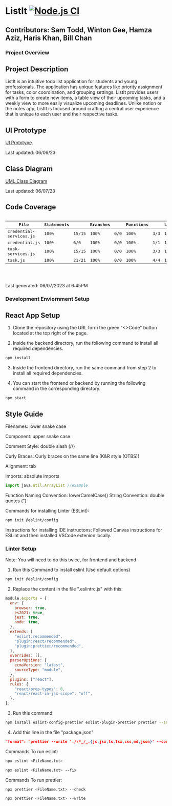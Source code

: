 # ListIt [![Node.js CI](https://github.com/HarisKhan0/todoList/actions/workflows/node.js.yml/badge.svg)](https://github.com/HarisKhan0/todoList/actions/workflows/node.js.yml)

## Contributors: Sam Todd, Winton Gee, Hamza Aziz, Haris Khan, Bill Chan

### Project Overview

## Project Description

ListIt is an intuitive todo list application for students and young professionals. The application has unique features like priority assignment for tasks, color coordination, and grouping settings. ListIt provides users with a form to create new items, a table view of their upcoming tasks, and a weekly view to more easily visualize upcoming deadlines. Unlike notion or the notes app, ListIt is focused around crafting a central user experience that is unique to each user and their respective tasks.

## UI Prototype

[UI Prototype](https://www.figma.com/file/F2zLCdkTA1iBqbnejYWYgY/ListIt?type=design&node-id=0%3A1&t=TaABfoWTTAxYEwVC-1).

Last updated: 06/06/23

## Class Diagram

[UML Class Diagram](https://github.com/HarisKhan0/todoList/wiki/UML-Class-Diagram)

Last updated: 06/07/23

## Code Coverage

<pre>
<table class="coverage-summary">
<thead>
<tr>
   <th data-col="file" data-fmt="html" data-html="true" class="file">File</th>
   <th data-col="statements" data-type="number" data-fmt="pct" class="pct">Statements</th>
   <th data-col="statements_raw" data-type="number" data-fmt="html" class="abs"></th>
   <th data-col="branches" data-type="number" data-fmt="pct" class="pct">Branches</th>
   <th data-col="branches_raw" data-type="number" data-fmt="html" class="abs"></th>
   <th data-col="functions" data-type="number" data-fmt="pct" class="pct">Functions</th>
   <th data-col="functions_raw" data-type="number" data-fmt="html" class="abs"></th>
   <th data-col="lines" data-type="number" data-fmt="pct" class="pct">Lines</th>
   <th data-col="lines_raw" data-type="number" data-fmt="html" class="abs"></th>
</tr>
</thead>
<tbody>
<tr>
	<td class="file high" data-value="credential-services.js">credential-services.js</td>
	<td data-value="100" class="pct high">100%</td>
	<td data-value="15" class="abs high">15/15</td>
	<td data-value="100" class="pct high">100%</td>
	<td data-value="0" class="abs high">0/0</td>
	<td data-value="100" class="pct high">100%</td>
	<td data-value="3" class="abs high">3/3</td>
	<td data-value="100" class="pct high">100%</td>
	<td data-value="15" class="abs high">15/15</td>
</tr>

<tr>
	<td class="file high" data-value="credential.js">credential.js</td>
	<td data-value="100" class="pct high">100%</td>
	<td data-value="6" class="abs high">6/6</td>
	<td data-value="100" class="pct high">100%</td>
	<td data-value="0" class="abs high">0/0</td>
	<td data-value="100" class="pct high">100%</td>
	<td data-value="1" class="abs high">1/1</td>
	<td data-value="100" class="pct high">100%</td>
	<td data-value="6" class="abs high">6/6</td>
</tr>

<tr>
	<td class="file high" data-value="task-services.js">task-services.js</td>
	<td data-value="100" class="pct high">100%</td>
	<td data-value="15" class="abs high">15/15</td>
	<td data-value="100" class="pct high">100%</td>
	<td data-value="0" class="abs high">0/0</td>
	<td data-value="100" class="pct high">100%</td>
	<td data-value="3" class="abs high">3/3</td>
	<td data-value="100" class="pct high">100%</td>
	<td data-value="15" class="abs high">15/15</td>
</tr>

<tr>
	<td class="file high" data-value="task.js">task.js</td>
	<td data-value="100" class="pct high">100%</td>
	<td data-value="21" class="abs high">21/21</td>
	<td data-value="100" class="pct high">100%</td>
	<td data-value="0" class="abs high">0/0</td>
	<td data-value="100" class="pct high">100%</td>
	<td data-value="4" class="abs high">4/4</td>
	<td data-value="100" class="pct high">100%</td>
	<td data-value="21" class="abs high">21/21</td>
</tr>

</tbody>
</table>

</pre>

Last generated: 06/07/2023 at 6:45PM

### Development Enviornment Setup

## React App Setup

1. Clone the repository using the URL form the green "<>Code" button located at the top right of the page.

2. Inside the backend directory, run the following command to install all required dependencies.

```bash
npm install
```

3. Inside the frontend directory, run the same command from step 2 to install all required dependencies.

4. You can start the frontend or backend by running the following command in the corresponding directory.

```bash
npm start
```

## Style Guide

Filenames: lower snake case

Component: upper snake case

Comment Style: double slash (//)

Curly Braces: Curly braces on the same line (K&R style (OTBS))

Alignment: tab

Imports: absolute imports

```javascript
import java.util.ArrayList //example
```

Function Naming Convention: lowerCamelCase()
String Convention: double quotes (“)

Commands for installing Linter (ESLint):

```bash
npm init @eslint/config
```

Instructions for installing IDE instructons:
Followed Canvas instructions for ESLint and then installed VSCode extenion locally.

### Linter Setup

Note: You will need to do this twice, for frontend and backend

1. Run this Command to install eslint (Use default options)

```bash
npm init @eslint/config
```

2. Replace the content in the file ".eslintrc.js" with this:

```javascript
module.exports = {
  env: {
    browser: true,
    es2021: true,
    jest: true,
    node: true,
  },
  extends: [
    "eslint:recommended",
    "plugin:react/recommended",
    "plugin:prettier/recommended",
  ],
  overrides: [],
  parserOptions: {
    ecmaVersion: "latest",
    sourceType: "module",
  },
  plugins: ["react"],
  rules: {
    "react/prop-types": 0,
    "react/react-in-jsx-scope": "off",
  },
};
```

3. Run this command

```bash
npm install eslint-config-prettier eslint-plugin-prettier prettier --save-dev
```

4. Add this line in the file "package.json"

```json
"format": "prettier --write './\*_/_.{js,jsx,ts,tsx,css,md,json}' --config ./.prettierrc"
```

Commands To run eslint:

```bash
npx eslint <FileName.txt>
```

```bash
npx eslint <FileName.txt> --fix
```

Commands To run prettier:

```bash
npx prettier <FileName.txt> --check
```

```bash
npx prettier <FileName.txt> --write
```
